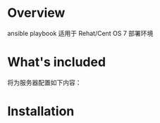 # Overview 

ansible playbook 适用于 Rehat/Cent OS 7 部署环境

# What's included

将为服务器配置如下内容：


# Installation